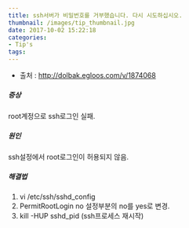 ```yaml
---
title: ssh서버가 비밀번호를 거부했습니다. 다시 시도하십시오.
thumbnail: /images/tip_thumbnail.jpg
date: 2017-10-02 15:22:18
categories:
- Tip's
tags:
---
```

- 출처 : http://dolbak.egloos.com/v/1874068

##### 증상
root계정으로 ssh로그인 실패.  

##### 원인
ssh설정에서 root로그인이 허용되지 않음.

##### 해결법
1. vi /etc/ssh/sshd_config
2. PermitRootLogin no 설정부분의 no를 yes로 변경.
3. kill -HUP sshd_pid   (ssh프로세스 재시작)
